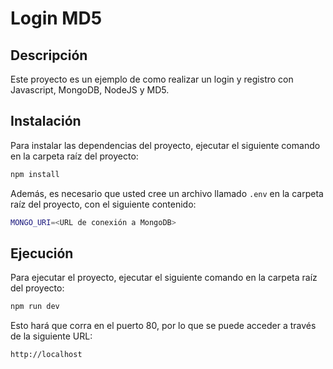 # Login MD5

## Descripción
Este proyecto es un ejemplo de como realizar un login y registro con Javascript, MongoDB, NodeJS y MD5.

## Instalación

Para instalar las dependencias del proyecto, ejecutar el siguiente comando en la carpeta raíz del proyecto:

```bash
npm install
```

Además, es necesario que usted cree un archivo llamado `.env` en la carpeta raíz del proyecto, con el siguiente contenido:

```bash
MONGO_URI=<URL de conexión a MongoDB>
```

## Ejecución

Para ejecutar el proyecto, ejecutar el siguiente comando en la carpeta raíz del proyecto:

```bash
npm run dev
```

Esto hará que corra en el puerto 80, por lo que se puede acceder a través de la siguiente URL:

```bash
http://localhost
```

